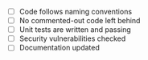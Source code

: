 - [ ] Code follows naming conventions
- [ ] No commented-out code left behind
- [ ] Unit tests are written and passing
- [ ] Security vulnerabilities checked
- [ ] Documentation updated
